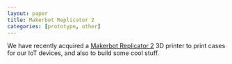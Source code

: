 ```yaml
---
layout: paper
title: Makerbot Replicator 2
categories: [prototype, other]
---
```


We have recently acquired a [Makerbot Replicator 2](http://store.makerbot.com/replicator2.html) 3D printer to print cases for our IoT devices, and also to build some cool stuff.
